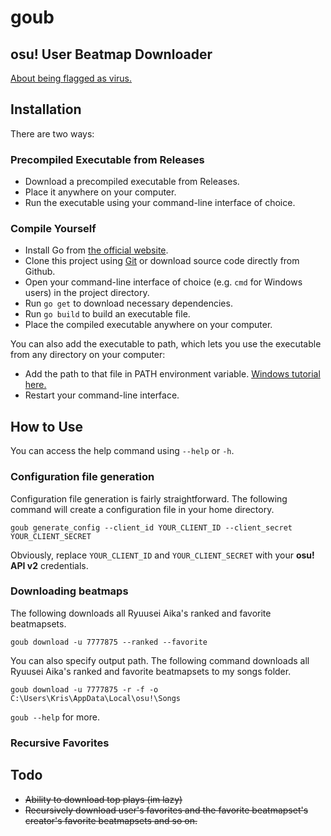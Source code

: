 # goub

## osu! User Beatmap Downloader

[About being flagged as virus.](https://go.dev/doc/faq#virus)

## Installation

There are two ways:

### Precompiled Executable from Releases 

- Download a precompiled executable from Releases.
- Place it anywhere on your computer.
- Run the executable using your command-line interface of choice.


### Compile Yourself

- Install Go from [the official website](https://go.dev/).
- Clone this project using [Git](https://git-scm.com/) or download source code directly from Github.
- Open your command-line interface of choice (e.g. `cmd` for Windows users) in the project directory.
- Run `go get` to download necessary dependencies.
- Run `go build` to build an executable file.
- Place the compiled executable anywhere on your computer.



You can also add the executable to path, which lets you use the executable from any directory on your computer:

- Add the path to that file in PATH environment
  variable. [Windows tutorial here.](https://stackoverflow.com/questions/44272416/how-to-add-a-folder-to-path-environment-variable-in-windows-10-with-screensho)
- Restart your command-line interface.

## How to Use

You can access the help command using `--help` or `-h`.

### Configuration file generation

Configuration file generation is fairly straightforward. The following command will create a configuration file in your
home directory.

```console
goub generate_config --client_id YOUR_CLIENT_ID --client_secret YOUR_CLIENT_SECRET
```

Obviously, replace `YOUR_CLIENT_ID` and `YOUR_CLIENT_SECRET` with your **osu! API v2** credentials.

### Downloading beatmaps

The following downloads all Ryuusei Aika's ranked and favorite beatmapsets.

```console
goub download -u 7777875 --ranked --favorite
```

You can also specify output path. The following command downloads all Ryuusei Aika's ranked and favorite beatmapsets to
my songs folder.

```console
goub download -u 7777875 -r -f -o C:\Users\Kris\AppData\Local\osu!\Songs
```

`goub --help` for more.

### Recursive Favorites

## Todo

- ~~Ability to download top plays (im lazy)~~
- ~~Recursively download user's favorites and the favorite beatmapset's creator's favorite beatmapsets and so on.~~